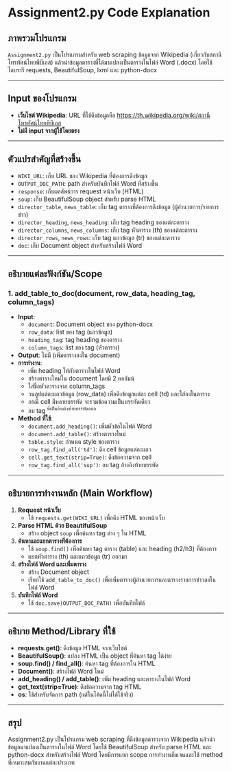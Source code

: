 # Assignment2.py Code Explanation

## ภาพรวมโปรแกรม
`Assignment2.py` เป็นโปรแกรมสำหรับ web scraping ข้อมูลจาก Wikipedia (เกี่ยวกับสถานีโทรทัศน์ไทยพีบีเอส) แล้วนำข้อมูลตารางที่ได้มาแปลงเป็นตารางในไฟล์ Word (.docx) โดยใช้ไลบรารี requests, BeautifulSoup, lxml และ python-docx

---

## Input ของโปรแกรม
- **เว็บไซต์ Wikipedia**: URL ที่ใช้ดึงข้อมูลคือ https://th.wikipedia.org/wiki/สถานีโทรทัศน์ไทยพีบีเอส
- **ไม่มี input จากผู้ใช้โดยตรง**

---

## ตัวแปรสำคัญที่สร้างขึ้น
- `WIKI_URL`: เก็บ URL ของ Wikipedia ที่ต้องการดึงข้อมูล
- `OUTPUT_DOC_PATH`: path สำหรับบันทึกไฟล์ Word ที่สร้างขึ้น
- `response`: เก็บผลลัพธ์การ request หน้าเว็บ (HTML)
- `soup`: เก็บ BeautifulSoup object สำหรับ parse HTML
- `director_table`, `news_table`: เก็บ tag ตารางที่ต้องการดึงข้อมูล (ผู้อำนวยการ/รายการข่าว)
- `director_heading`, `news_heading`: เก็บ tag heading ของแต่ละตาราง
- `director_columns`, `news_columns`: เก็บ tag หัวตาราง (th) ของแต่ละตาราง
- `director_rows`, `news_rows`: เก็บ tag แถวข้อมูล (tr) ของแต่ละตาราง
- `doc`: เก็บ Document object สำหรับสร้างไฟล์ Word

---

## อธิบายแต่ละฟังก์ชัน/Scope

### 1. add_table_to_doc(document, row_data, heading_tag, column_tags)
- **Input**:
    - `document`: Document object ของ python-docx
    - `row_data`: list ของ tag <tr> (แถวข้อมูล)
    - `heading_tag`: tag heading ของตาราง
    - `column_tags`: list ของ tag <th> (หัวตาราง)
- **Output**: ไม่มี (เพิ่มตารางลงใน document)
- **การทำงาน**:
    - เพิ่ม heading ให้กับตารางในไฟล์ Word
    - สร้างตารางใหม่ใน document โดยมี 2 คอลัมน์
    - ใส่ชื่อหัวตารางจาก column_tags
    - วนลูปแต่ละแถวข้อมูล (row_data) เพื่อดึงข้อมูลแต่ละ cell (td) และใส่ลงในตาราง
    - กรณี cell มีหลายบรรทัด จะรวมข้อความเป็นบรรทัดเดียว
    - ลบ tag <sup> ที่เป็นอ้างอิงท้ายบรรทัดออก
- **Method ที่ใช้**:
    - `document.add_heading()`: เพิ่มหัวข้อในไฟล์ Word
    - `document.add_table()`: สร้างตารางใหม่
    - `table.style`: กำหนด style ของตาราง
    - `row_tag.find_all('td')`: ดึง cell ข้อมูลแต่ละแถว
    - `cell.get_text(strip=True)`: ดึงข้อความจาก cell
    - `row_tag.find_all('sup')`: ลบ tag อ้างอิงท้ายบรรทัด

---

## อธิบายการทำงานหลัก (Main Workflow)
1. **Request หน้าเว็บ**
    - ใช้ `requests.get(WIKI_URL)` เพื่อดึง HTML ของหน้าเว็บ
2. **Parse HTML ด้วย BeautifulSoup**
    - สร้าง object `soup` เพื่อค้นหา tag ต่าง ๆ ใน HTML
3. **ค้นหาและแยกตารางที่ต้องการ**
    - ใช้ `soup.find()` เพื่อค้นหา tag ตาราง (table) และ heading (h2/h3) ที่ต้องการ
    - แยกหัวตาราง (th) และแถวข้อมูล (tr) ออกมา
4. **สร้างไฟล์ Word และเพิ่มตาราง**
    - สร้าง Document object
    - เรียกใช้ `add_table_to_doc()` เพื่อเพิ่มตารางผู้อำนวยการและตารางรายการข่าวลงในไฟล์ Word
5. **บันทึกไฟล์ Word**
    - ใช้ `doc.save(OUTPUT_DOC_PATH)` เพื่อบันทึกไฟล์

---

## อธิบาย Method/Library ที่ใช้
- **requests.get()**: ดึงข้อมูล HTML จากเว็บไซต์
- **BeautifulSoup()**: แปลง HTML เป็น object ที่ค้นหา tag ได้ง่าย
- **soup.find() / find_all()**: ค้นหา tag ที่ต้องการใน HTML
- **Document()**: สร้างไฟล์ Word ใหม่
- **add_heading() / add_table()**: เพิ่ม heading และตารางในไฟล์ Word
- **get_text(strip=True)**: ดึงข้อความจาก tag HTML
- **os**: ใช้สำหรับจัดการ path (แต่ในโค้ดนี้ไม่ได้ใช้จริง)

---

## สรุป
Assignment2.py เป็นโปรแกรม web scraping ที่ดึงข้อมูลตารางจาก Wikipedia แล้วนำข้อมูลมาแปลงเป็นตารางในไฟล์ Word โดยใช้ BeautifulSoup สำหรับ parse HTML และ python-docx สำหรับสร้างไฟล์ Word โดยมีการแยก scope การทำงานชัดเจนและใช้ method ที่เหมาะสมกับงานแต่ละประเภท
